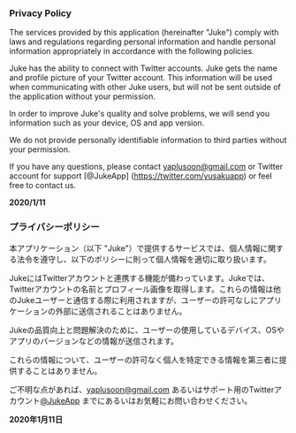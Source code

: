 ### Privacy Policy

The services provided by this application (hereinafter "Juke") comply with laws and regulations regarding personal information and handle personal information appropriately in accordance with the following policies.

Juke has the ability to connect with Twitter accounts. Juke gets the name and profile picture of your Twitter account. This information will be used when communicating with other Juke users, but will not be sent outside of the application without your permission.

In order to improve Juke's quality and solve problems, we will send you information such as your device, OS and app version.

We do not provide personally identifiable information to third parties without your permission.

If you have any questions, please contact yaplusoon@gmail.com or Twitter account for support [@JukeApp] (https://twitter.com/yusakuapp) or feel free to contact us.

**2020/1/11**

### プライバシーポリシー

本アプリケーション（以下 "Juke"）で提供するサービスでは、個人情報に関する法令を遵守し、以下のポリシーに則って個人情報を適切に取り扱います。  

JukeにはTwitterアカウントと連携する機能が備わっています。Jukeでは、Twitterアカウントの名前とプロフィール画像を取得します。これらの情報は他のJukeユーザーと通信する際に利用されますが、ユーザーの許可なしにアプリケーションの外部に送信されることはありません。  

Jukeの品質向上と問題解決のために、ユーザーの使用しているデバイス、OSやアプリのバージョンなどの情報が送信されます。  

これらの情報について、ユーザーの許可なく個人を特定できる情報を第三者に提供することはありません。  

ご不明な点があれば、yaplusoon@gmail.com あるいはサポート用のTwitterアカウント[@JukeApp](https://twitter.com/yusakuapp) までにあるいはお気軽にお問い合わせください。  

**2020年1月11日**
